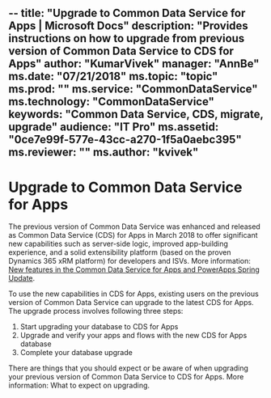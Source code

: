 --
title: "Upgrade to Common Data Service for Apps | Microsoft Docs"
description: "Provides instructions on how to upgrade from previous version of Common Data Service to CDS for Apps"
author: "KumarVivek"
manager: "AnnBe"
ms.date: "07/21/2018"
ms.topic: "topic"
ms.prod: ""
ms.service: "CommonDataService"
ms.technology: "CommonDataService"
keywords: "Common Data Service, CDS, migrate, upgrade"
audience: "IT Pro"
ms.assetid: "0ce7e99f-577e-43cc-a270-1f5a0aebc395"
ms.reviewer: ""
ms.author: "kvivek"
---

# Upgrade to Common Data Service for Apps

The previous version of Common Data Service was enhanced and released as Common Data Service (CDS) for Apps in March 2018 to offer significant new capabilities such as server-side logic, improved app-building experience, and a solid extensibility platform (based on the proven Dynamics 365 xRM platform) for developers and ISVs. More information: [New features in the Common Data Service for Apps and PowerApps Spring Update](https://powerapps.microsoft.com/en-us/blog/cds-for-apps-march/).

To use the new capabilities in CDS for Apps, existing users on the previous version of Common Data Service can upgrade to the latest CDS for Apps. The upgrade process involves following three steps: 
1. Start upgrading your database to CDS for Apps 
2. Upgrade and verify your apps and flows with the new CDS for Apps database 
3. Complete your database upgrade 

There are things that you should expect or be aware of when upgrading your previous version of Common Data Service to CDS for Apps. More information: What to expect on upgrading. 
